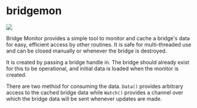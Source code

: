 # bridgemon

[![](https://godoc.org/github.com/PolyAI-LDN/ari?status.svg)](http://godoc.org/github.com/PolyAI-LDN/ari)

Bridge Monitor provides a simple tool to monitor and cache a bridge's data for
easy, efficient access by other routines.  It is safe for multi-threaded use and
can be closed manually or whenever the bridge is destroyed.

It is created by passing a bridge handle in.  The bridge should already exist
for this to be operational, and initial data is loaded when the monitor is
created.

There are two method for consuming the data.  `Data()` provides arbitrary access
to the cached bridge data while `Watch()` provides a channel over which the
bridge data will be sent whenever updates are made.

